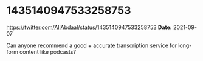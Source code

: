 # 1435140947533258753
https://twitter.com/AliAbdaal/status/1435140947533258753
**Date:** 2021-09-07

Can anyone recommend a good + accurate transcription service for long-form content like podcasts?
